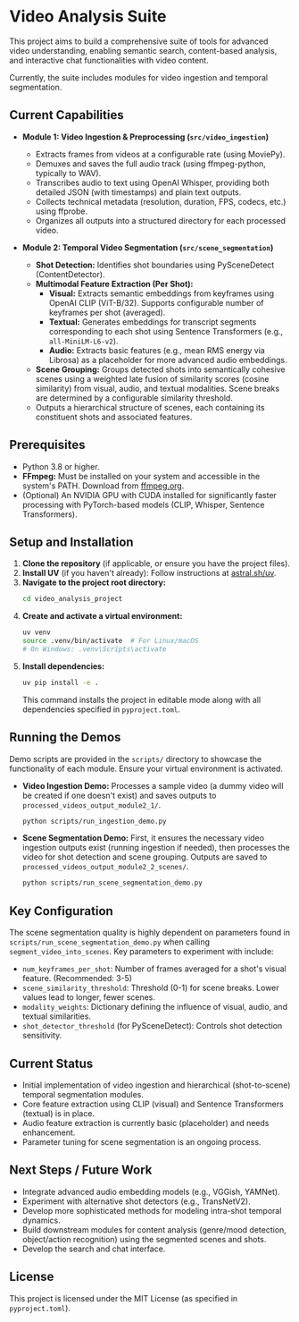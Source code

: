 # Video Analysis Suite

This project aims to build a comprehensive suite of tools for advanced video understanding, enabling semantic search, content-based analysis, and interactive chat functionalities with video content.

Currently, the suite includes modules for video ingestion and temporal segmentation.

## Current Capabilities

* **Module 1: Video Ingestion & Preprocessing (`src/video_ingestion`)**
    * Extracts frames from videos at a configurable rate (using MoviePy).
    * Demuxes and saves the full audio track (using ffmpeg-python, typically to WAV).
    * Transcribes audio to text using OpenAI Whisper, providing both detailed JSON (with timestamps) and plain text outputs.
    * Collects technical metadata (resolution, duration, FPS, codecs, etc.) using ffprobe.
    * Organizes all outputs into a structured directory for each processed video.

* **Module 2: Temporal Video Segmentation (`src/scene_segmentation`)**
    * **Shot Detection:** Identifies shot boundaries using PySceneDetect (ContentDetector).
    * **Multimodal Feature Extraction (Per Shot):**
        * **Visual:** Extracts semantic embeddings from keyframes using OpenAI CLIP (ViT-B/32). Supports configurable number of keyframes per shot (averaged).
        * **Textual:** Generates embeddings for transcript segments corresponding to each shot using Sentence Transformers (e.g., `all-MiniLM-L6-v2`).
        * **Audio:** Extracts basic features (e.g., mean RMS energy via Librosa) as a placeholder for more advanced audio embeddings.
    * **Scene Grouping:** Groups detected shots into semantically cohesive scenes using a weighted late fusion of similarity scores (cosine similarity) from visual, audio, and textual modalities. Scene breaks are determined by a configurable similarity threshold.
    * Outputs a hierarchical structure of scenes, each containing its constituent shots and associated features.

## Prerequisites

* Python 3.8 or higher.
* **FFmpeg:** Must be installed on your system and accessible in the system's PATH. Download from [ffmpeg.org](https://ffmpeg.org/download.html).
* (Optional) An NVIDIA GPU with CUDA installed for significantly faster processing with PyTorch-based models (CLIP, Whisper, Sentence Transformers).

## Setup and Installation

1.  **Clone the repository** (if applicable, or ensure you have the project files).
2.  **Install UV** (if you haven't already): Follow instructions at [astral.sh/uv](https://astral.sh/uv).
3.  **Navigate to the project root directory:**
    ```bash
    cd video_analysis_project
    ```
4.  **Create and activate a virtual environment:**
    ```bash
    uv venv
    source .venv/bin/activate  # For Linux/macOS
    # On Windows: .venv\Scripts\activate
    ```
5.  **Install dependencies:**
    ```bash
    uv pip install -e .
    ```
    This command installs the project in editable mode along with all dependencies specified in `pyproject.toml`.

## Running the Demos

Demo scripts are provided in the `scripts/` directory to showcase the functionality of each module. Ensure your virtual environment is activated.

* **Video Ingestion Demo:**
    Processes a sample video (a dummy video will be created if one doesn't exist) and saves outputs to `processed_videos_output_module2_1/`.
    ```bash
    python scripts/run_ingestion_demo.py
    ```

* **Scene Segmentation Demo:**
    First, it ensures the necessary video ingestion outputs exist (running ingestion if needed), then processes the video for shot detection and scene grouping. Outputs are saved to `processed_videos_output_module2_2_scenes/`.
    ```bash
    python scripts/run_scene_segmentation_demo.py
    ```

## Key Configuration

The scene segmentation quality is highly dependent on parameters found in `scripts/run_scene_segmentation_demo.py` when calling `segment_video_into_scenes`. Key parameters to experiment with include:

* `num_keyframes_per_shot`: Number of frames averaged for a shot's visual feature. (Recommended: 3-5)
* `scene_similarity_threshold`: Threshold (0-1) for scene breaks. Lower values lead to longer, fewer scenes.
* `modality_weights`: Dictionary defining the influence of visual, audio, and textual similarities.
* `shot_detector_threshold` (for PySceneDetect): Controls shot detection sensitivity.

## Current Status

* Initial implementation of video ingestion and hierarchical (shot-to-scene) temporal segmentation modules.
* Core feature extraction using CLIP (visual) and Sentence Transformers (textual) is in place.
* Audio feature extraction is currently basic (placeholder) and needs enhancement.
* Parameter tuning for scene segmentation is an ongoing process.

## Next Steps / Future Work

* Integrate advanced audio embedding models (e.g., VGGish, YAMNet).
* Experiment with alternative shot detectors (e.g., TransNetV2).
* Develop more sophisticated methods for modeling intra-shot temporal dynamics.
* Build downstream modules for content analysis (genre/mood detection, object/action recognition) using the segmented scenes and shots.
* Develop the search and chat interface.

## License

This project is licensed under the MIT License (as specified in `pyproject.toml`).
